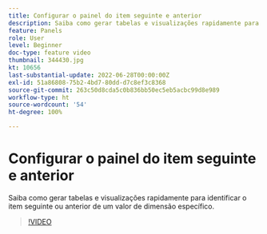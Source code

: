 ```yaml
---
title: Configurar o painel do item seguinte e anterior
description: Saiba como gerar tabelas e visualizações rapidamente para identificar o item seguinte ou anterior de um valor de dimensão específico.
feature: Panels
role: User
level: Beginner
doc-type: feature video
thumbnail: 344430.jpg
kt: 10656
last-substantial-update: 2022-06-28T00:00:00Z
exl-id: 51a86808-75b2-4bd7-80dd-d7c8ef3c8368
source-git-commit: 263c50d8cda5c0b836bb50ec5eb5acbc99d8e989
workflow-type: ht
source-wordcount: '54'
ht-degree: 100%

---
```


# Configurar o painel do item seguinte e anterior

Saiba como gerar tabelas e visualizações rapidamente para identificar o item seguinte ou anterior de um valor de dimensão específico.

>[!VIDEO](https://video.tv.adobe.com/v/344430/?quality=12&learn=on)
